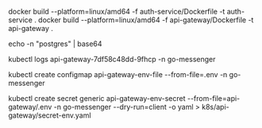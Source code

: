 docker build --platform=linux/amd64 -f auth-service/Dockerfile -t auth-service .
docker build --platform=linux/amd64 -f api-gateway/Dockerfile -t api-gateway .

echo -n "postgres" | base64

kubectl logs api-gateway-7df58c48dd-9fhcp -n go-messenger

kubectl create configmap api-gateway-env-file --from-file=.env -n go-messenger

kubectl create secret generic api-gateway-env-secret --from-file=api-gateway/.env -n go-messenger --dry-run=client -o yaml > k8s/api-gateway/secret-env.yaml